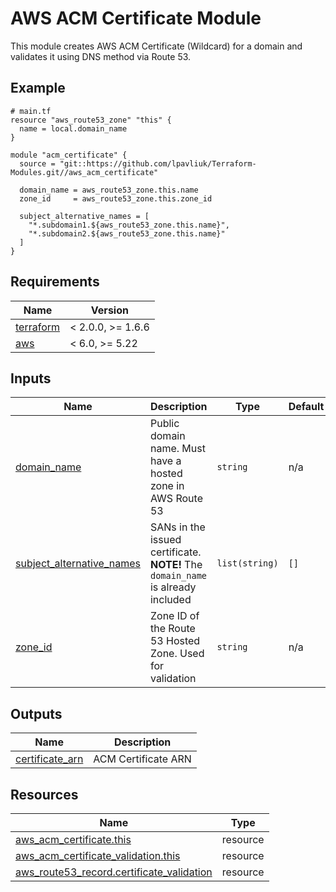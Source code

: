 # AWS ACM Certificate Module

This module creates AWS ACM Certificate (Wildcard) for a domain and validates it using DNS method via Route 53.

<!-- Next block is generated by terraform-docs following .terraform-docs.yml config -->
<!-- BEGIN_TF_DOCS -->
## Example

```hcl
# main.tf
resource "aws_route53_zone" "this" {
  name = local.domain_name
}

module "acm_certificate" {
  source = "git::https://github.com/lpavliuk/Terraform-Modules.git//aws_acm_certificate"

  domain_name = aws_route53_zone.this.name
  zone_id     = aws_route53_zone.this.zone_id

  subject_alternative_names = [
    "*.subdomain1.${aws_route53_zone.this.name}",
    "*.subdomain2.${aws_route53_zone.this.name}"
  ]
}
```

## Requirements

| Name | Version |
|------|---------|
| <a name="requirement_terraform"></a> [terraform](#requirement\_terraform) | < 2.0.0, >= 1.6.6 |
| <a name="requirement_aws"></a> [aws](#requirement\_aws) | < 6.0, >= 5.22 |

## Inputs

| Name | Description | Type | Default | Required |
|------|-------------|------|---------|:--------:|
| <a name="input_domain_name"></a> [domain\_name](#input\_domain\_name) | Public domain name. Must have a hosted zone in AWS Route 53 | `string` | n/a | yes |
| <a name="input_subject_alternative_names"></a> [subject\_alternative\_names](#input\_subject\_alternative\_names) | SANs in the issued certificate. **NOTE!** The `domain_name` is already included | `list(string)` | `[]` | no |
| <a name="input_zone_id"></a> [zone\_id](#input\_zone\_id) | Zone ID of the Route 53 Hosted Zone. Used for validation | `string` | n/a | yes |

## Outputs

| Name | Description |
|------|-------------|
| <a name="output_certificate_arn"></a> [certificate\_arn](#output\_certificate\_arn) | ACM Certificate ARN |

## Resources

| Name | Type |
|------|------|
| [aws_acm_certificate.this](https://registry.terraform.io/providers/hashicorp/aws/latest/docs/resources/acm_certificate) | resource |
| [aws_acm_certificate_validation.this](https://registry.terraform.io/providers/hashicorp/aws/latest/docs/resources/acm_certificate_validation) | resource |
| [aws_route53_record.certificate_validation](https://registry.terraform.io/providers/hashicorp/aws/latest/docs/resources/route53_record) | resource |
<!-- END_TF_DOCS -->